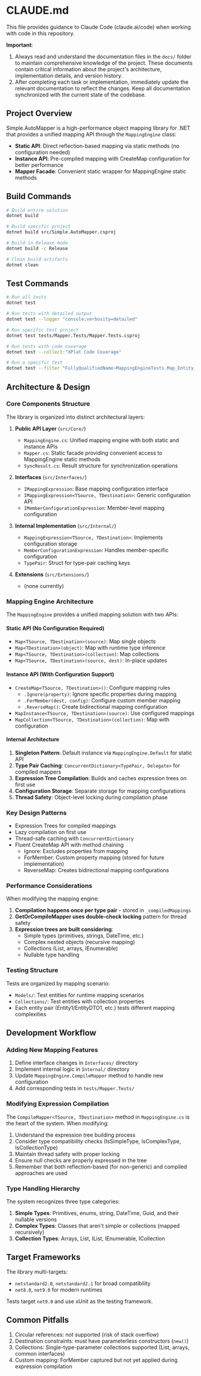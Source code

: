 # CLAUDE.md

This file provides guidance to Claude Code (claude.ai/code) when working with code in this repository.

**Important**: 
1. Always read and understand the documentation files in the `docs/` folder to maintain comprehensive knowledge of the project. These documents contain critical information about the project's architecture, implementation details, and version history.
2. After completing each task or implementation, immediately update the relevant documentation to reflect the changes. Keep all documentation synchronized with the current state of the codebase.

## Project Overview

Simple.AutoMapper is a high-performance object mapping library for .NET that provides a unified mapping API through the `MappingEngine` class:
- **Static API**: Direct reflection-based mapping via static methods (no configuration needed)
- **Instance API**: Pre-compiled mapping with CreateMap configuration for better performance
- **Mapper Facade**: Convenient static wrapper for MappingEngine static methods

## Build Commands

```bash
# Build entire solution
dotnet build

# Build specific project
dotnet build src/Simple.AutoMapper.csproj

# Build in Release mode
dotnet build -c Release

# Clean build artifacts
dotnet clean
```

## Test Commands

```bash
# Run all tests
dotnet test

# Run tests with detailed output
dotnet test --logger "console;verbosity=detailed"

# Run specific test project
dotnet test tests/Mapper.Tests/Mapper.Tests.csproj

# Run tests with code coverage
dotnet test --collect:"XPlat Code Coverage"

# Run a specific test
dotnet test --filter "FullyQualifiedName~MappingEngineTests.Map_Entity_ShouldMapAllProperties"
```

## Architecture & Design

### Core Components Structure

The library is organized into distinct architectural layers:

1. **Public API Layer** (`src/Core/`)
   - `MappingEngine.cs`: Unified mapping engine with both static and instance APIs
   - `Mapper.cs`: Static facade providing convenient access to MappingEngine static methods
   - `SyncResult.cs`: Result structure for synchronization operations

2. **Interfaces** (`src/Interfaces/`)
   - `IMappingExpression`: Base mapping configuration interface
   - `IMappingExpression<TSource, TDestination>`: Generic configuration API
   - `IMemberConfigurationExpression`: Member-level mapping configuration

3. **Internal Implementation** (`src/Internal/`)
   - `MappingExpression<TSource, TDestination>`: Implements configuration storage
   - `MemberConfigurationExpression`: Handles member-specific configuration
   - `TypePair`: Struct for type-pair caching keys

4. **Extensions** (`src/Extensions/`)
   - (none currently)

### Mapping Engine Architecture

The `MappingEngine` provides a unified mapping solution with two APIs:

#### Static API (No Configuration Required)
- `Map<TSource, TDestination>(source)`: Map single objects
- `Map<TDestination>(object)`: Map with runtime type inference
- `Map<TSource, TDestination>(collection)`: Map collections
- `Map<TSource, TDestination>(source, dest)`: In-place updates

#### Instance API (With Configuration Support)
- `CreateMap<TSource, TDestination>()`: Configure mapping rules
  - `.Ignore(property)`: Ignore specific properties during mapping
  - `.ForMember(dest, config)`: Configure custom member mapping
  - `.ReverseMap()`: Create bidirectional mapping configuration
- `MapInstance<TSource, TDestination>(source)`: Use configured mappings
- `MapCollection<TSource, TDestination>(collection)`: Map with configuration

#### Internal Architecture
1. **Singleton Pattern**: Default instance via `MappingEngine.Default` for static API
2. **Type Pair Caching**: `ConcurrentDictionary<TypePair, Delegate>` for compiled mappers
3. **Expression Tree Compilation**: Builds and caches expression trees on first use
4. **Configuration Storage**: Separate storage for mapping configurations
5. **Thread Safety**: Object-level locking during compilation phase

### Key Design Patterns

- Expression Trees for compiled mappings
- Lazy compilation on first use
- Thread-safe caching with `ConcurrentDictionary`
- Fluent CreateMap API with method chaining
  - Ignore: Excludes properties from mapping
  - ForMember: Custom property mapping (stored for future implementation)
  - ReverseMap: Creates bidirectional mapping configurations

### Performance Considerations

When modifying the mapping engine:
1. **Compilation happens once per type pair** - stored in `_compiledMappings`
2. **GetOrCompileMapper uses double-check locking** pattern for thread safety
3. **Expression trees are built considering**:
   - Simple types (primitives, strings, DateTime, etc.)
   - Complex nested objects (recursive mapping)
   - Collections (List<T>, arrays, IEnumerable<T>)
   - Nullable type handling

### Testing Structure

Tests are organized by mapping scenario:
- `Models/`: Test entities for runtime mapping scenarios
- `Collections/`: Test entities with collection properties
- Each entity pair (Entity1/EntityDTO1, etc.) tests different mapping complexities

## Development Workflow

### Adding New Mapping Features

1. Define interface changes in `Interfaces/` directory
2. Implement internal logic in `Internal/` directory
3. Update `MappingEngine.CompileMapper` method to handle new configuration
4. Add corresponding tests in `tests/Mapper.Tests/`

### Modifying Expression Compilation

The `CompileMapper<TSource, TDestination>` method in `MappingEngine.cs` is the heart of the system. When modifying:
1. Understand the expression tree building process
2. Consider type compatibility checks (IsSimpleType, IsComplexType, IsCollectionType)
3. Maintain thread safety with proper locking
4. Ensure null checks are properly expressed in the tree
5. Remember that both reflection-based (for non-generic) and compiled approaches are used

### Type Handling Hierarchy

The system recognizes three type categories:
1. **Simple Types**: Primitives, enums, string, DateTime, Guid, and their nullable versions
2. **Complex Types**: Classes that aren't simple or collections (mapped recursively)
3. **Collection Types**: Arrays, List<T>, IList<T>, IEnumerable<T>, ICollection<T>

## Target Frameworks

The library multi-targets:
- `netstandard2.0`, `netstandard2.1` for broad compatibility
- `net8.0`, `net9.0` for modern runtimes

Tests target `net9.0` and use xUnit as the testing framework.

## Common Pitfalls

1. Circular references: not supported (risk of stack overflow)
2. Destination constraints: must have parameterless constructors (`new()`)
3. Collections: Single-type-parameter collections supported (List<T>, arrays, common interfaces)
4. Custom mapping: ForMember captured but not yet applied during expression compilation